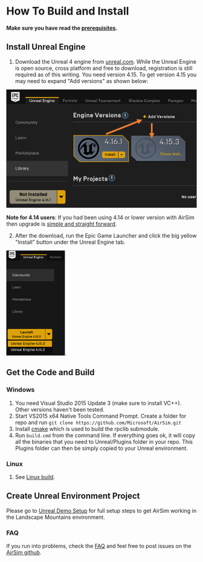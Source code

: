 # How To Build and Install
**Make sure you have read the [prerequisites](prereq.md).**

## Install Unreal Engine
  1. Download the Unreal 4 engine from [unreal.com](https://www.unrealengine.com/dashboard). While the Unreal Engine is open source, cross platform and free to download, registration is still required as of this writing. 
  You need version 4.15. To get version 4.15 you may need to expand "Add versions" as shown below:

  ![Unreal Versions](images/unreal_versions.png)

  **Note for 4.14 users**: If you had been using 4.14 or lower version with AirSim then upgrade is [simple and straight forward](unreal_upgrade.md).
  
  2. After the download, run the Epic Game Launcher and click the big yellow "Install" button under the Unreal Engine tab. 
 
  ![Epic launcher install](images/epic_launcher_install.png).

## Get the Code and Build

### Windows

  1. You need Visual Studio 2015 Update 3 (make sure to install VC++). Other versions haven't been tested.
  2. Start VS2015 x64 Native Tools Command Prompt. Create a folder for repo and run
  `git clone https://github.com/Microsoft/AirSim.git`
  3. Install [cmake](https://cmake.org/download/) which is used to build the rpclib submodule.
  4. Run `build.cmd` from the command line. If everything goes ok, it will copy all the binaries that you need to Unreal/Plugins folder in your repo. 
  This Plugins folder can then be simply copied to your Unreal environment.

### Linux

  1. See [Linux build](linux_build.md).
  
## Create Unreal Environment Project

Please go to [Unreal Demo Setup](unreal_demo.md) for full setup steps to get AirSim working in the Landscape Mountains environment.


### FAQ

If you run into problems, check the [FAQ](faq.md) and feel free to post issues on the [AirSim github](https://github.com/Microsoft/AirSim/issues).
